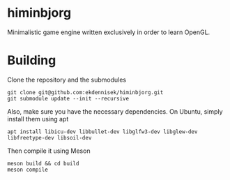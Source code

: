 # himinbjorg
Minimalistic game engine written exclusively in order to learn OpenGL.

# Building

Clone the repository and the submodules

```
git clone git@github.com:ekdennisek/himinbjorg.git
git submodule update --init --recursive
```

Also, make sure you have the necessary dependencies. On Ubuntu, simply install them using apt

```
apt install libicu-dev libbullet-dev libglfw3-dev libglew-dev libfreetype-dev libsoil-dev
```

Then compile it using Meson

```
meson build && cd build
meson compile
```
